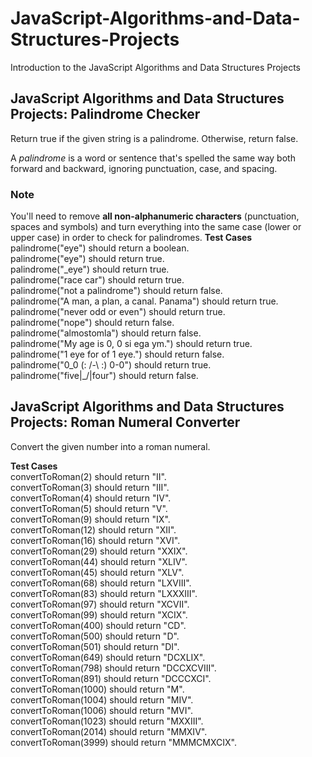 # JavaScript-Algorithms-and-Data-Structures-Projects
Introduction to the JavaScript Algorithms and Data Structures Projects

## JavaScript Algorithms and Data Structures Projects: Palindrome Checker
Return true if the given string is a palindrome. Otherwise, return false.

A *palindrome* is a word or sentence that's spelled the same way both forward and backward, ignoring punctuation, case, and spacing.

### Note
You'll need to remove **all non-alphanumeric characters** (punctuation, spaces and symbols) and turn everything into the same case (lower or upper case) in order to check for palindromes.
**Test Cases**  
palindrome("eye") should return a boolean.  
palindrome("eye") should return true.  
palindrome("_eye") should return true.  
palindrome("race car") should return true.  
palindrome("not a palindrome") should return false.  
palindrome("A man, a plan, a canal. Panama") should return true.  
palindrome("never odd or even") should return true.  
palindrome("nope") should return false.  
palindrome("almostomla") should return false.  
palindrome("My age is 0, 0 si ega ym.") should return true.  
palindrome("1 eye for of 1 eye.") should return false.  
palindrome("0_0 (: /-\ :) 0-0") should return true.  
palindrome("five|\_/|four") should return false.  

## JavaScript Algorithms and Data Structures Projects: Roman Numeral Converter
Convert the given number into a roman numeral.

**Test Cases**  
convertToRoman(2) should return "II".  
convertToRoman(3) should return "III".  
convertToRoman(4) should return "IV".  
convertToRoman(5) should return "V".  
convertToRoman(9) should return "IX".  
convertToRoman(12) should return "XII".  
convertToRoman(16) should return "XVI".  
convertToRoman(29) should return "XXIX".  
convertToRoman(44) should return "XLIV".  
convertToRoman(45) should return "XLV".  
convertToRoman(68) should return "LXVIII".  
convertToRoman(83) should return "LXXXIII".  
convertToRoman(97) should return "XCVII".  
convertToRoman(99) should return "XCIX".  
convertToRoman(400) should return "CD".  
convertToRoman(500) should return "D".  
convertToRoman(501) should return "DI".  
convertToRoman(649) should return "DCXLIX".  
convertToRoman(798) should return "DCCXCVIII".  
convertToRoman(891) should return "DCCCXCI".  
convertToRoman(1000) should return "M".  
convertToRoman(1004) should return "MIV".  
convertToRoman(1006) should return "MVI".  
convertToRoman(1023) should return "MXXIII".  
convertToRoman(2014) should return "MMXIV".  
convertToRoman(3999) should return "MMMCMXCIX".  
